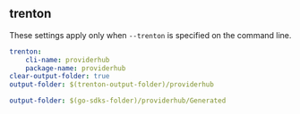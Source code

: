 
## trenton

These settings apply only when `--trenton` is specified on the command line.

``` yaml $(trenton)
trenton:
    cli-name: providerhub
    package-name: providerhub
clear-output-folder: true
output-folder: $(trenton-output-folder)/providerhub
```

```yaml $(tag) == 'package-2020-11-20' && $(trenton)
output-folder: $(go-sdks-folder)/providerhub/Generated
```
